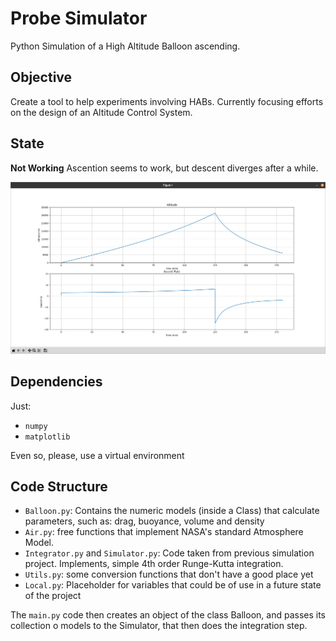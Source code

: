 # Probe Simulator
Python Simulation of a High Altitude Balloon ascending.

## Objective 
Create a tool to help experiments involving HABs. Currently focusing efforts on
the design of an Altitude Control System.

## State
**Not Working**
Ascention seems to work, but descent diverges after a while.

![screenshot](assets/funfando.png)

## Dependencies
Just: 
 - `numpy`
 - `matplotlib`

Even so, please, use a virtual environment

## Code Structure

 - `Balloon.py`: Contains the numeric models (inside a Class) that calculate parameters, such as: 
 drag, buoyance, volume and density
 - `Air.py`: free functions that implement NASA's standard Atmosphere Model.
 - `Integrator.py` and `Simulator.py`: Code taken from previous simulation project. 
 Implements, simple 4th order Runge-Kutta integration.
 - `Utils.py`: some conversion functions that don't have a good place yet
 - `Local.py`: Placeholder for variables that could be of use in a future state of the project

The `main.py` code then creates an object of the class Balloon, and passes its collection o models
to the Simulator,  that then does the integration step.
